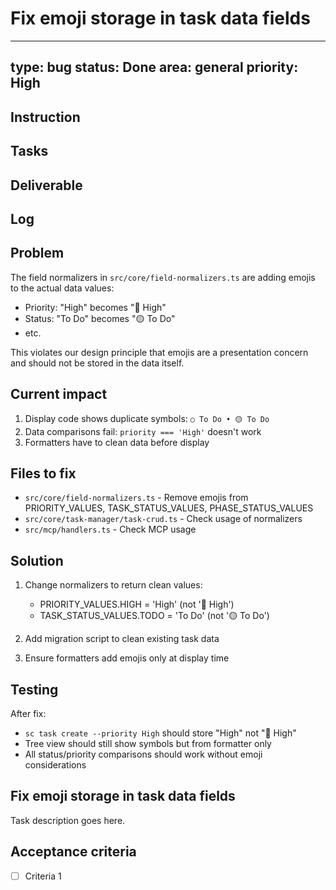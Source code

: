 # Fix emoji storage in task data fields

---
type: bug
status: Done
area: general
priority: High
---


## Instruction

## Tasks

## Deliverable

## Log

## Problem
The field normalizers in `src/core/field-normalizers.ts` are adding emojis to the actual data values:

- Priority: "High" becomes "🔼 High"  
- Status: "To Do" becomes "🟡 To Do"
- etc.

This violates our design principle that emojis are a presentation concern and should not be stored in the data itself.

## Current impact
1. Display code shows duplicate symbols: `○ To Do • 🟡 To Do`
2. Data comparisons fail: `priority === 'High'` doesn't work
3. Formatters have to clean data before display

## Files to fix
- `src/core/field-normalizers.ts` - Remove emojis from PRIORITY_VALUES, TASK_STATUS_VALUES, PHASE_STATUS_VALUES
- `src/core/task-manager/task-crud.ts` - Check usage of normalizers
- `src/mcp/handlers.ts` - Check MCP usage

## Solution
1. Change normalizers to return clean values:
   - PRIORITY_VALUES.HIGH = 'High' (not '🔼 High')
   - TASK_STATUS_VALUES.TODO = 'To Do' (not '🟡 To Do')

2. Add migration script to clean existing task data

3. Ensure formatters add emojis only at display time

## Testing
After fix:
- `sc task create --priority High` should store "High" not "🔼 High"
- Tree view should still show symbols but from formatter only
- All status/priority comparisons should work without emoji considerations

## Fix emoji storage in task data fields
Task description goes here.

## Acceptance criteria
- [ ] Criteria 1
